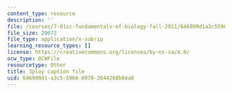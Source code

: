 ```yaml
---
content_type: resource
description: ''
file: /courses/7-01sc-fundamentals-of-biology-fall-2011/646999d1a3c5596689702644268b04a0_sAD1Xr3-rmI.vtt
file_size: 20072
file_type: application/x-subrip
learning_resource_types: []
license: https://creativecommons.org/licenses/by-nc-sa/4.0/
ocw_type: OCWFile
resourcetype: Other
title: 3play caption file
uid: 646999d1-a3c5-5966-8970-2644268b04a0
---
```

